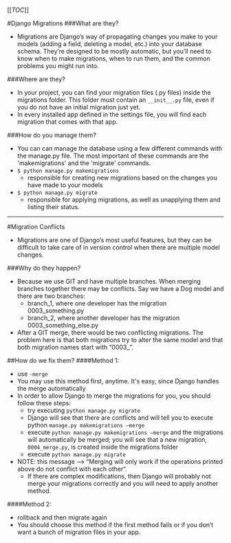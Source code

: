 [[_TOC_]]

#Django Migrations
###What are they?
- Migrations are Django’s way of propagating changes you make to your models (adding a field, deleting a model, etc.) into your database schema. They’re designed to be mostly automatic, but you’ll need to know when to make migrations, when to run them, and the common problems you might run into.

###Where are they?
- In your project, you can find your migration files (.py files) inside the migrations folder. This folder must contain an `__init__.py` file, even if you do not have an initial migration just yet.
- In every installed app defined in the settings file, you will find each migration that comes with that app.

###How do you manage them?
- You can can manage the database using a few different commands with the manage.py file.  The most important of these commands are the 'makemigrations' and the 'migrate' commands.
- `$ python manage.py makemigrations`
   - responsible for creating new migrations based on the changes you have made to your models
- `$ python manage.py migrate` 
   - responsible for applying migrations, as well as unapplying them and listing their status.
---
#Migration Conflicts 
- Migrations are one of Django’s most useful features, but they can be difficult to take care of in version control when there are multiple model changes. 

###Why do they happen?
- Because we use GIT and have multiple branches. When merging branches together there may be conflicts. Say we have a Dog model and there are two branches:
   - branch_1, where one developer has the migration 0003_something.py
   - branch_2, where another developer has the migration 0003_something_else.py
- After a GIT merge, there would be two conflicting migrations. The problem here is that both migrations try to alter the same model and that both migration names start with “0003_”.

##How do we fix them?
####Method 1:
- use `-merge`
- You may use this method first, anytime. It's easy, since Django handles the merge automatically
- In order to allow Django to merge the migrations for you, you should follow these steps:
   - try executing `python manage.py migrate` 
   - Django will see that there are conflicts and will tell you to execute python `manage.py makemigrations –merge`
   - execute `python manage.py makemigrations –merge` and the migrations will automatically be merged; you will see that a new migration, `0004_merge.py`, is created inside the migrations folder
   - execute `python manage.py migrate`
- NOTE: this message --> “Merging will only work if the operations printed above do not conflict with each other“. 
   - If there are complex modifications, then Django will probably not merge your migrations correctly and you will need to apply another method.

####Method 2:
- rollback and then migrate again
- You should choose this method if the first method fails or if you don’t want a bunch of migration files in your app.


















